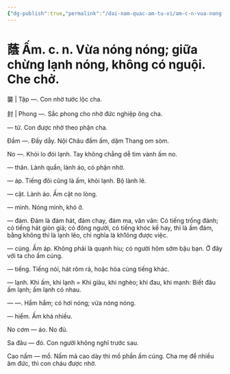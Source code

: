 ```yaml
---
{"dg-publish":true,"permalink":"/dai-nam-quac-am-tu-vi/am-c-n-vua-nong-nong-giua-chung-lanh-nong-khong-co-nguoi-che-cho/","tags":["âm-tự-vị"],"created":"2025-08-15T14:51:58.130+07:00"}
---
```


# 蔭 Ấm. c. n. Vừa nóng nóng; giữa chừng lạnh nóng, không có nguội. Che chở.

襲 | Tập —. Con nhờ tước lộc cha.

 封 | Phong —. Sắc phong cho nhờ đức nghiệp ông cha.

— tử. Con được nhờ theo phận cha.

Đầm —. Đầy dẫy. Nội Châu đầm ấm, dặm Thang om sòm.

No —. Khỏi lo đói lạnh. Tay không chẳng dễ tìm vành ấm no.

— thân. Lành quần, lành áo, có phận nhờ.

— áp. Tiếng đôi cũng là ấm, khỏi lạnh. Bộ lành lẽ.

— cật. Lành áo. Ấm cật no lòng.

— mình. Nóng mình, khó ở.

— đám. Đám là đám hát, đám chay, đám ma, vân vân: Có tiếng trống đánh; có tiếng hát giòn giả; có đông người, có tiếng khóc kể hay, thì là ấm đám, bằng không thì là lạnh lẽo, chỉ nghĩa là kh1ông được việc.

— cúng. Ấm áp. Không phải là quạnh hiu; có người hôm sớm bậu bạn. Ở đây với ta cho ấm cúng.

— tiếng. Tiếng nói, hát rôm rả, hoặc hòa cùng tiếng khác.

— lạnh. Khi ấm, khi lạnh = Khi giàu, khi nghèo; khi đau, khi mạnh: Biết đâu ấm lạnh; ấm lạnh có nhau.

— —. Hẩm hẩm; có hơi nóng; vừa nóng nóng.

— hiểm. Ấm khá nhiều.

No cơm — áo. No đủ.

Sa đâu — đó. Con người không nghĩ trước sau.

Cao nấm — mồ. Nấm mả cao dày thì mồ phần ấm cúng. Cha mẹ để nhiều âm đức, thì con cháu được nhờ.